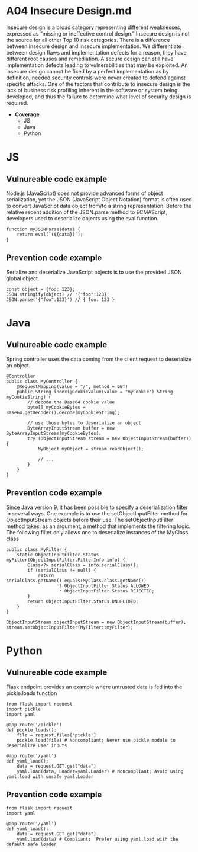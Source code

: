 # A04 Insecure Design.md

Insecure design is a broad category representing different weaknesses, expressed as “missing or ineffective control design.” Insecure design is not the source for all other Top 10 risk categories. There is a difference between insecure design and insecure implementation. We differentiate between design flaws and implementation defects for a reason, they have different root causes and remediation. A secure design can still have implementation defects leading to vulnerabilities that may be exploited. An insecure design cannot be fixed by a perfect implementation as by definition, needed security controls were never created to defend against specific attacks. One of the factors that contribute to insecure design is the lack of business risk profiling inherent in the software or system being developed, and thus the failure to determine what level of security design is required.

- **Coverage** 
     - JS
     - Java
     - Python

# JS

## Vulnureable code example

Node.js (JavaScript) does not provide advanced forms of object serialization, yet the JSON (JavaScript Object Notation) format is often used to convert JavaScript data object from/to a string representation. Before the relative recent addition of the JSON.parse method to ECMAScript, developers used to deserialize objects using the eval function. 

```
function myJSONParse(data) {
    return eval(`(${data})`);
}
```

## Prevention code example

Serialize and deserialize JavaScript objects is to use the provided JSON global object.

```
const object = {foo: 123};
JSON.stringify(object) // '{"foo":123}'
JSON.parse('{"foo":123}') // { foo: 123 }
```

# Java

## Vulnureable code example

Spring controller uses the data coming from the client request to deserialize an object.

```
@Controller
public class MyController {
    @RequestMapping(value = "/", method = GET)
    public String index(@CookieValue(value = "myCookie") String myCookieString) {
        // decode the Base64 cookie value
        byte[] myCookieBytes = Base64.getDecoder().decode(myCookieString);

        // use those bytes to deserialize an object
        ByteArrayInputStream buffer = new ByteArrayInputStream(myCookieBytes);
        try (ObjectInputStream stream = new ObjectInputStream(buffer)) {
            MyObject myObject = stream.readObject();

            // ...
        }
    }
}
```

## Prevention code example

Since Java version 9, it has been possible to specify a deserialization filter in several ways. One example is to use the setObjectInputFilter method for ObjectInputStream objects before their use. The setObjectInputFilter method takes, as an argument, a method that implements the filtering logic. The following filter only allows one to deserialize instances of the MyClass class

```
public class MyFilter {
    static ObjectInputFilter.Status myFilter(ObjectInputFilter.FilterInfo info) {
        Class<?> serialClass = info.serialClass();
        if (serialClass != null) {
            return serialClass.getName().equals(MyClass.class.getName())
                    ? ObjectInputFilter.Status.ALLOWED
                    : ObjectInputFilter.Status.REJECTED;
        }
        return ObjectInputFilter.Status.UNDECIDED;
    }
}

ObjectInputStream objectInputStream = new ObjectInputStream(buffer);
stream.setObjectInputFilter(MyFilter::myFilter);
```

# Python

## Vulnureable code example

Flask endpoint provides an example where untrusted data is fed into the pickle.loads function

```
from flask import request
import pickle
import yaml

@app.route('/pickle')
def pickle_loads():
    file = request.files['pickle']
    pickle.load(file) # Noncompliant; Never use pickle module to deserialize user inputs

@app.route('/yaml')
def yaml_load():
    data = request.GET.get("data")
    yaml.load(data, Loader=yaml.Loader) # Noncompliant; Avoid using yaml.load with unsafe yaml.Loader
```

## Prevention code example

```
from flask import request
import yaml

@app.route('/yaml')
def yaml_load():
    data = request.GET.get("data")
    yaml.load(data) # Compliant;  Prefer using yaml.load with the default safe loader
```

